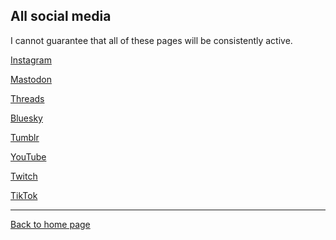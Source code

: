 ## All social media

I cannot guarantee that all of these pages will be consistently active.


[Instagram](https://www.instagram.com/nintendult)

<a rel="me" href="https://mastodon.social/@Nintendult">Mastodon</a>

<a rel="me" href="https://www.threads.net/@nintendult">Threads</a>

[Bluesky](https://bsky.app/profile/nintendult.xyz)

[Tumblr](https://blog.nintendult.xyz/)

[YouTube](https://www.youtube.com/nintendult)

[Twitch](https://www.twitch.tv/nintendult)

[TikTok](https://www.tiktok.com/@nintendult)

----

[Back to home page](/)
